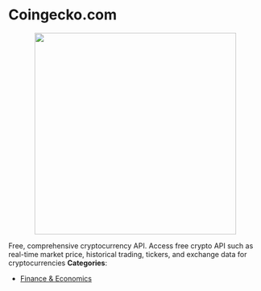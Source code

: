 # Coingecko.com

<p align="center">
    <img width="400" src="https://raw.githubusercontent.com/awesome-apis/awesome-apis/apis/coingecko-com/logo_256x256.png" />
</p>


Free, comprehensive cryptocurrency API.  Access free crypto API such as real-time market price, historical trading, tickers, and exchange data for cryptocurrencies
**Categories**:

- [Finance & Economics](https://github/awesome-apis/awesome-apis#finance-and-economics)



